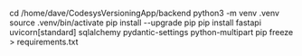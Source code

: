 cd /home/dave/CodesysVersioningApp/backend
python3 -m venv .venv
source .venv/bin/activate
pip install --upgrade pip
pip install fastapi uvicorn[standard] sqlalchemy pydantic-settings python-multipart
pip freeze > requirements.txt
